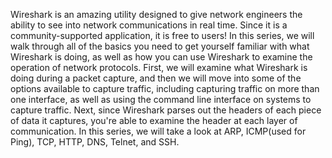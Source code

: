 Wireshark is an amazing utility designed to give network engineers the ability to see into network communications in real time. Since it is a community-supported application, it is free to users! In this series, we will walk through all of the basics you need to get yourself familiar with what Wireshark is doing, as well as how you can use Wireshark to examine the operation of network protocols. First, we will examine what Wireshark is doing during a packet capture, and then we will move into some of the options available to capture traffic, including capturing traffic on more than one interface, as well as using the command line interface on systems to capture traffic. Next, since Wireshark parses out the headers of each piece of data it captures, you're able to examine the header at each layer of communication. In this series, we will take a look at ARP, ICMP(used for Ping), TCP, HTTP, DNS, Telnet, and SSH.
